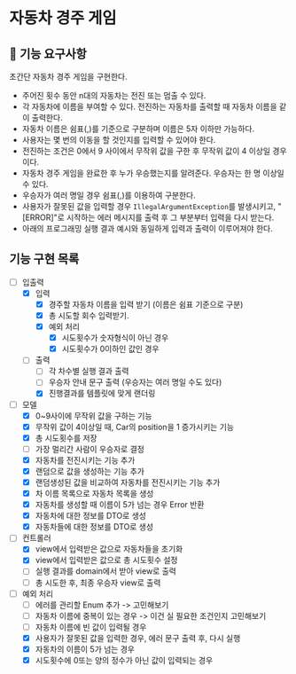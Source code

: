 # 자동차 경주 게임

## 🚀 기능 요구사항

초간단 자동차 경주 게임을 구현한다.

- 주어진 횟수 동안 n대의 자동차는 전진 또는 멈출 수 있다.
- 각 자동차에 이름을 부여할 수 있다. 전진하는 자동차를 출력할 때 자동차 이름을 같이 출력한다.
- 자동차 이름은 쉼표(,)를 기준으로 구분하며 이름은 5자 이하만 가능하다.
- 사용자는 몇 번의 이동을 할 것인지를 입력할 수 있어야 한다.
- 전진하는 조건은 0에서 9 사이에서 무작위 값을 구한 후 무작위 값이 4 이상일 경우이다.
- 자동차 경주 게임을 완료한 후 누가 우승했는지를 알려준다. 우승자는 한 명 이상일 수 있다.
- 우승자가 여러 명일 경우 쉼표(,)를 이용하여 구분한다.
- 사용자가 잘못된 값을 입력할 경우 `IllegalArgumentException`를 발생시키고, "[ERROR]"로 시작하는 에러 메시지를 출력 후 그 부분부터 입력을 다시 받는다.
- 아래의 프로그래밍 실행 결과 예시와 동일하게 입력과 출력이 이루어져야 한다.

## 기능 구현 목록

- [ ] 입출력
    - [x] 입력
        - [x] 경주할 자동차 이름을 입력 받기 (이름은 쉼표 기준으로 구분)
        - [x] 총 시도할 회수 입력받기.
        - [x] 예외 처리
            - [x] 시도횟수가 숫자형식이 아닌 경우
            - [x] 시도횟수가 0이하인 값인 경우
    - [ ] 출력
        - [ ] 각 차수별 실행 결과 출력
        - [ ] 우승자 안내 문구 출력 (우승자는 여러 명일 수도 있다)
        - [x] 진행결과를 템플릿에 맞게 랜더링

- [ ] 모델
    - [x] 0~9사이에 무작위 값을 구하는 기능
    - [x] 무작위 값이 4이상일 때, Car의 position을 1 증가시키는 기능
    - [x] 총 시도횟수를 저장
    - [ ] 가장 멀리간 사람이 우승자로 결정
    - [x] 자동차를 전진시키는 기능 추가
    - [x] 랜덤으로 값을 생성하는 기능 추가
    - [x] 랜덤생성된 값을 비교하여 자동차를 전진시키는 기능 추가
    - [x] 차 이름 목록으로 자동차 목록을 생성
    - [x] 자동차를 생성할 때 이름이 5가 넘는 경우 Error 반환
    - [x] 자동차에 대한 정보를 DTO로 생성
    - [x] 자동차들에 대한 정보를 DTO로 생성

- [ ] 컨트롤러
    - [x] view에서 입력받은 값으로 자동차들을 초기화
    - [x] view에서 입력받은 값으로 총 시도횟수 설정
    - [ ] 실행 결과를 domain에서 받아 view로 출력
    - [ ] 총 시도한 후, 최종 우승자 view로 출력

- [ ] 예외 처리
    - [ ] 에러를 관리할 Enum 추가 -> 고민해보기
    - [ ] 자동차 이름에 중복이 있는 경우 -> 이건 실 필요한 조건인지 고민해보기
    - [ ] 자동차 이름에 빈 값이 입력될 경우
    - [x] 사용자가 잘못된 값을 입력한 경우, 에러 문구 출력 후, 다시 실행
    - [x] 자동차의 이름이 5가 넘는 경우
    - [x] 시도횟수에 0또는 양의 정수가 아닌 값이 입력되는 경우
